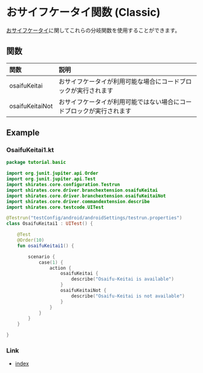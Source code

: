# おサイフケータイ関数 (Classic)

[おサイフケータイ](https://en.wikipedia.org/wiki/Osaifu-Keitai)に関してこれらの分岐関数を使用することができます。

## 関数

| 関数              | 説明                                 |
|:----------------|:-----------------------------------|
| osaifuKeitai    | おサイフケータイが利用可能な場合にコードブロックが実行されます    |
| osaifuKeitaiNot | おサイフケータイが利用可能ではない場合にコードブロックが実行されます |

## Example

### OsaifuKeitai1.kt

```kotlin
package tutorial.basic

import org.junit.jupiter.api.Order
import org.junit.jupiter.api.Test
import shirates.core.configuration.Testrun
import shirates.core.driver.branchextension.osaifuKeitai
import shirates.core.driver.branchextension.osaifuKeitaiNot
import shirates.core.driver.commandextension.describe
import shirates.core.testcode.UITest

@Testrun("testConfig/android/androidSettings/testrun.properties")
class OsaifuKeitai1 : UITest() {

    @Test
    @Order(10)
    fun osaifuKeitai1() {

        scenario {
            case(1) {
                action {
                    osaifuKeitai {
                        describe("Osaifu-Keitai is available")
                    }
                    osaifuKeitaiNot {
                        describe("Osaifu-Keitai is not available")
                    }
                }
            }
        }
    }

}
```

### Link

- [index](../../../index_ja.md)
